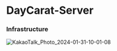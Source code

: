 # DayCarat-Server


### Infrastructure

![KakaoTalk_Photo_2024-01-31-10-01-08](https://github.com/Central-MakeUs/DayCarat-Server/assets/76674422/dafadc24-4c42-4888-b203-e4b89e56c188)

